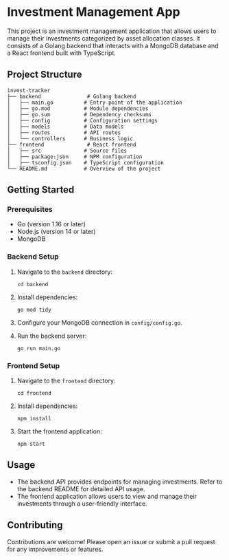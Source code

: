 # Investment Management App

This project is an investment management application that allows users to manage their investments categorized by asset allocation classes. It consists of a Golang backend that interacts with a MongoDB database and a React frontend built with TypeScript.

## Project Structure

```
invest-tracker
├── backend               # Golang backend
│   ├── main.go          # Entry point of the application
│   ├── go.mod           # Module dependencies
│   ├── go.sum           # Dependency checksums
│   ├── config           # Configuration settings
│   ├── models           # Data models
│   ├── routes           # API routes
│   └── controllers      # Business logic
├── frontend              # React frontend
│   ├── src              # Source files
│   ├── package.json     # NPM configuration
│   ├── tsconfig.json    # TypeScript configuration
└── README.md            # Overview of the project
```

## Getting Started

### Prerequisites

- Go (version 1.16 or later)
- Node.js (version 14 or later)
- MongoDB

### Backend Setup

1. Navigate to the `backend` directory:
   ```
   cd backend
   ```

2. Install dependencies:
   ```
   go mod tidy
   ```

3. Configure your MongoDB connection in `config/config.go`.

4. Run the backend server:
   ```
   go run main.go
   ```

### Frontend Setup

1. Navigate to the `frontend` directory:
   ```
   cd frontend
   ```

2. Install dependencies:
   ```
   npm install
   ```

3. Start the frontend application:
   ```
   npm start
   ```

## Usage

- The backend API provides endpoints for managing investments. Refer to the backend README for detailed API usage.
- The frontend application allows users to view and manage their investments through a user-friendly interface.

## Contributing

Contributions are welcome! Please open an issue or submit a pull request for any improvements or features.